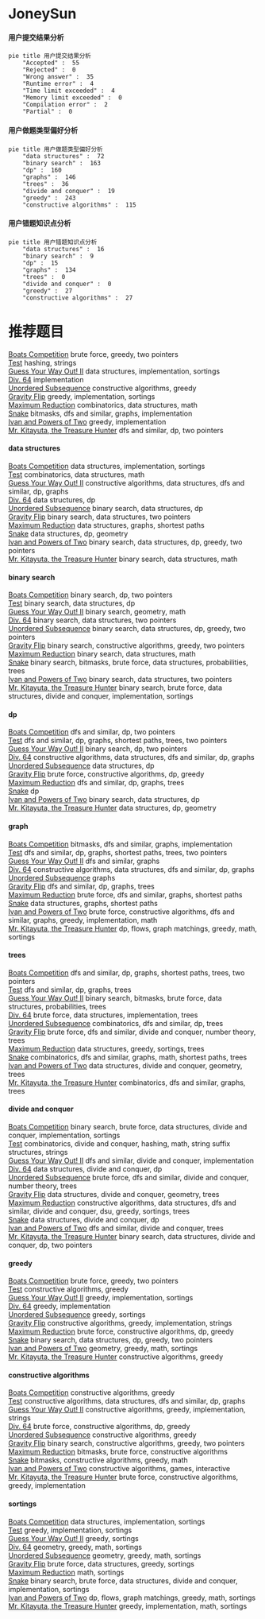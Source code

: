 # JoneySun
<!-- tabs:start -->
#### **用户提交结果分析**

```mermaid
pie title 用户提交结果分析
    "Accepted" :  55
    "Rejected" :  0
    "Wrong answer" :  35
    "Runtime error" :  4
    "Time limit exceeded" :  4
    "Memory limit exceeded" :  0
    "Compilation error" :  2
    "Partial" :  0
```
#### **用户做题类型偏好分析**

```mermaid
pie title 用户做题类型偏好分析
    "data structures" :  72
    "binary search" :  163
    "dp" :  160
    "graphs" :  146
    "trees" :  36
    "divide and conquer" :  19
    "greedy" :  243
    "constructive algorithms" :  115
```
#### **用户错题知识点分析**

```mermaid
pie title 用户错题知识点分析
    "data structures" :  16
    "binary search" :  9
    "dp" :  15
    "graphs" :  134
    "trees" :  0
    "divide and conquer" :  0
    "greedy" :  27
    "constructive algorithms" :  27
```
<!-- tabs:end -->
# 推荐题目
[Boats Competition](http://codeforces.com/problemset/problem/1399/C)		brute force,
                        greedy,
                        two pointers		  
[Test](http://codeforces.com/problemset/problem/25/E)		hashing,
                        strings		  
[Guess Your Way Out! II](http://codeforces.com/problemset/problem/558/D)		data structures,
                        implementation,
                        sortings		  
[Div. 64](http://codeforces.com/problemset/problem/887/A)		implementation		  
[Unordered Subsequence](http://codeforces.com/problemset/problem/27/C)		constructive algorithms,
                        greedy		  
[Gravity Flip](http://codeforces.com/problemset/problem/405/A)		greedy,
                        implementation,
                        sortings		  
[Maximum Reduction](http://codeforces.com/problemset/problem/1037/F)		combinatorics,
                        data structures,
                        math		  
[Snake](http://codeforces.com/problemset/problem/225/D)		bitmasks,
                        dfs and similar,
                        graphs,
                        implementation		  
[Ivan and Powers of Two](http://codeforces.com/problemset/problem/305/C)		greedy,
                        implementation		  
[Mr. Kitayuta, the Treasure Hunter](http://codeforces.com/problemset/problem/505/C)		dfs and similar,
                        dp,
                        two pointers		  
<!-- tabs:start -->
#### **data structures**
[Boats Competition](http://codeforces.com/problemset/problem/558/D)		data structures,
                        implementation,
                        sortings		  
[Test](http://codeforces.com/problemset/problem/1037/F)		combinatorics,
                        data structures,
                        math		  
[Guess Your Way Out! II](http://codeforces.com/problemset/problem/840/B)		constructive algorithms,
                        data structures,
                        dfs and similar,
                        dp,
                        graphs		  
[Div. 64](http://codeforces.com/problemset/problem/311/B)		data structures,
                        dp		  
[Unordered Subsequence](http://codeforces.com/problemset/problem/1476/F)		binary search,
                        data structures,
                        dp		  
[Gravity Flip](http://codeforces.com/problemset/problem/616/D)		binary search,
                        data structures,
                        two pointers		  
[Maximum Reduction](http://codeforces.com/problemset/problem/757/F)		data structures,
                        graphs,
                        shortest paths		  
[Snake](http://codeforces.com/problemset/problem/932/F)		data structures,
                        dp,
                        geometry		  
[Ivan and Powers of Two](http://codeforces.com/problemset/problem/1492/C)		binary search,
                        data structures,
                        dp,
                        greedy,
                        two pointers		  
[Mr. Kitayuta, the Treasure Hunter](http://codeforces.com/problemset/problem/1490/G)		binary search,
                        data structures,
                        math		  
#### **binary search**
[Boats Competition](http://codeforces.com/problemset/problem/180/E)		binary search,
                        dp,
                        two pointers		  
[Test](http://codeforces.com/problemset/problem/1476/F)		binary search,
                        data structures,
                        dp		  
[Guess Your Way Out! II](http://codeforces.com/problemset/problem/1100/C)		binary search,
                        geometry,
                        math		  
[Div. 64](http://codeforces.com/problemset/problem/616/D)		binary search,
                        data structures,
                        two pointers		  
[Unordered Subsequence](http://codeforces.com/problemset/problem/1492/C)		binary search,
                        data structures,
                        dp,
                        greedy,
                        two pointers		  
[Gravity Flip](http://codeforces.com/problemset/problem/1463/D)		binary search,
                        constructive algorithms,
                        greedy,
                        two pointers		  
[Maximum Reduction](http://codeforces.com/problemset/problem/1490/G)		binary search,
                        data structures,
                        math		  
[Snake](http://codeforces.com/problemset/problem/1479/D)		binary search,
                        bitmasks,
                        brute force,
                        data structures,
                        probabilities,
                        trees		  
[Ivan and Powers of Two](http://codeforces.com/problemset/problem/1436/E)		binary search,
                        data structures,
                        two pointers		  
[Mr. Kitayuta, the Treasure Hunter](http://codeforces.com/problemset/problem/1461/D)		binary search,
                        brute force,
                        data structures,
                        divide and conquer,
                        implementation,
                        sortings		  
#### **dp**
[Boats Competition](http://codeforces.com/problemset/problem/505/C)		dfs and similar,
                        dp,
                        two pointers		  
[Test](http://codeforces.com/problemset/problem/14/D)		dfs and similar,
                        dp,
                        graphs,
                        shortest paths,
                        trees,
                        two pointers		  
[Guess Your Way Out! II](http://codeforces.com/problemset/problem/180/E)		binary search,
                        dp,
                        two pointers		  
[Div. 64](http://codeforces.com/problemset/problem/840/B)		constructive algorithms,
                        data structures,
                        dfs and similar,
                        dp,
                        graphs		  
[Unordered Subsequence](http://codeforces.com/problemset/problem/311/B)		data structures,
                        dp		  
[Gravity Flip](http://codeforces.com/problemset/problem/1373/E)		brute force,
                        constructive algorithms,
                        dp,
                        greedy		  
[Maximum Reduction](http://codeforces.com/problemset/problem/700/B)		dfs and similar,
                        dp,
                        graphs,
                        trees		  
[Snake](http://codeforces.com/problemset/problem/163/A)		dp		  
[Ivan and Powers of Two](http://codeforces.com/problemset/problem/1476/F)		binary search,
                        data structures,
                        dp		  
[Mr. Kitayuta, the Treasure Hunter](http://codeforces.com/problemset/problem/932/F)		data structures,
                        dp,
                        geometry		  
#### **graph**
[Boats Competition](http://codeforces.com/problemset/problem/225/D)		bitmasks,
                        dfs and similar,
                        graphs,
                        implementation		  
[Test](http://codeforces.com/problemset/problem/14/D)		dfs and similar,
                        dp,
                        graphs,
                        shortest paths,
                        trees,
                        two pointers		  
[Guess Your Way Out! II](http://codeforces.com/problemset/problem/662/B)		dfs and similar,
                        graphs		  
[Div. 64](http://codeforces.com/problemset/problem/840/B)		constructive algorithms,
                        data structures,
                        dfs and similar,
                        dp,
                        graphs		  
[Unordered Subsequence](http://codeforces.com/problemset/problem/1133/F1)		graphs		  
[Gravity Flip](http://codeforces.com/problemset/problem/700/B)		dfs and similar,
                        dp,
                        graphs,
                        trees		  
[Maximum Reduction](http://codeforces.com/problemset/problem/1005/F)		brute force,
                        dfs and similar,
                        graphs,
                        shortest paths		  
[Snake](http://codeforces.com/problemset/problem/757/F)		data structures,
                        graphs,
                        shortest paths		  
[Ivan and Powers of Two](http://codeforces.com/problemset/problem/1487/C)		brute force,
                        constructive algorithms,
                        dfs and similar,
                        graphs,
                        greedy,
                        implementation,
                        math		  
[Mr. Kitayuta, the Treasure Hunter](http://codeforces.com/problemset/problem/1437/C)		dp,
                        flows,
                        graph matchings,
                        greedy,
                        math,
                        sortings		  
#### **trees**
[Boats Competition](http://codeforces.com/problemset/problem/14/D)		dfs and similar,
                        dp,
                        graphs,
                        shortest paths,
                        trees,
                        two pointers		  
[Test](http://codeforces.com/problemset/problem/700/B)		dfs and similar,
                        dp,
                        graphs,
                        trees		  
[Guess Your Way Out! II](http://codeforces.com/problemset/problem/1479/D)		binary search,
                        bitmasks,
                        brute force,
                        data structures,
                        probabilities,
                        trees		  
[Div. 64](http://codeforces.com/problemset/problem/1511/C)		brute force,
                        data structures,
                        implementation,
                        trees		  
[Unordered Subsequence](http://codeforces.com/problemset/problem/1499/F)		combinatorics,
                        dfs and similar,
                        dp,
                        trees		  
[Gravity Flip](http://codeforces.com/problemset/problem/1491/E)		brute force,
                        dfs and similar,
                        divide and conquer,
                        number theory,
                        trees		  
[Maximum Reduction](http://codeforces.com/problemset/problem/1466/D)		data structures,
                        greedy,
                        sortings,
                        trees		  
[Snake](http://codeforces.com/problemset/problem/1495/D)		combinatorics,
                        dfs and similar,
                        graphs,
                        math,
                        shortest paths,
                        trees		  
[Ivan and Powers of Two](http://codeforces.com/problemset/problem/1303/G)		data structures,
                        divide and conquer,
                        geometry,
                        trees		  
[Mr. Kitayuta, the Treasure Hunter](http://codeforces.com/problemset/problem/1454/E)		combinatorics,
                        dfs and similar,
                        graphs,
                        trees		  
#### **divide and conquer**
[Boats Competition](http://codeforces.com/problemset/problem/1461/D)		binary search,
                        brute force,
                        data structures,
                        divide and conquer,
                        implementation,
                        sortings		  
[Test](http://codeforces.com/problemset/problem/1466/G)		combinatorics,
                        divide and conquer,
                        hashing,
                        math,
                        string suffix structures,
                        strings		  
[Guess Your Way Out! II](http://codeforces.com/problemset/problem/1490/D)		dfs and similar,
                        divide and conquer,
                        implementation		  
[Div. 64](https://codeforces.com/contest/1483/problem/C)		data structures,
                        divide and conquer,
                        dp		  
[Unordered Subsequence](http://codeforces.com/problemset/problem/1491/E)		brute force,
                        dfs and similar,
                        divide and conquer,
                        number theory,
                        trees		  
[Gravity Flip](http://codeforces.com/problemset/problem/1303/G)		data structures,
                        divide and conquer,
                        geometry,
                        trees		  
[Maximum Reduction](http://codeforces.com/problemset/problem/1494/D)		constructive algorithms,
                        data structures,
                        dfs and similar,
                        divide and conquer,
                        dsu,
                        greedy,
                        sortings,
                        trees		  
[Snake](http://codeforces.com/problemset/problem/1482/E)		data structures,
                        divide and conquer,
                        dp		  
[Ivan and Powers of Two](http://codeforces.com/problemset/problem/566/C)		dfs and similar,
                        divide and conquer,
                        trees		  
[Mr. Kitayuta, the Treasure Hunter](http://codeforces.com/problemset/problem/1428/F)		binary search,
                        data structures,
                        divide and conquer,
                        dp,
                        two pointers		  
#### **greedy**
[Boats Competition](http://codeforces.com/problemset/problem/1399/C)		brute force,
                        greedy,
                        two pointers		  
[Test](http://codeforces.com/problemset/problem/27/C)		constructive algorithms,
                        greedy		  
[Guess Your Way Out! II](http://codeforces.com/problemset/problem/405/A)		greedy,
                        implementation,
                        sortings		  
[Div. 64](http://codeforces.com/problemset/problem/305/C)		greedy,
                        implementation		  
[Unordered Subsequence](http://codeforces.com/problemset/problem/1296/D)		greedy,
                        sortings		  
[Gravity Flip](https://codeforces.com/contest/709/problem/C)		constructive algorithms,
                        greedy,
                        implementation,
                        strings		  
[Maximum Reduction](http://codeforces.com/problemset/problem/1373/E)		brute force,
                        constructive algorithms,
                        dp,
                        greedy		  
[Snake](http://codeforces.com/problemset/problem/1492/C)		binary search,
                        data structures,
                        dp,
                        greedy,
                        two pointers		  
[Ivan and Powers of Two](https://codeforces.com/contest/1496/problem/C)		geometry,
                        greedy,
                        math,
                        sortings		  
[Mr. Kitayuta, the Treasure Hunter](http://codeforces.com/problemset/problem/1493/A)		constructive algorithms,
                        greedy		  
#### **constructive algorithms**
[Boats Competition](http://codeforces.com/problemset/problem/27/C)		constructive algorithms,
                        greedy		  
[Test](http://codeforces.com/problemset/problem/840/B)		constructive algorithms,
                        data structures,
                        dfs and similar,
                        dp,
                        graphs		  
[Guess Your Way Out! II](https://codeforces.com/contest/709/problem/C)		constructive algorithms,
                        greedy,
                        implementation,
                        strings		  
[Div. 64](http://codeforces.com/problemset/problem/1373/E)		brute force,
                        constructive algorithms,
                        dp,
                        greedy		  
[Unordered Subsequence](http://codeforces.com/problemset/problem/1493/A)		constructive algorithms,
                        greedy		  
[Gravity Flip](http://codeforces.com/problemset/problem/1463/D)		binary search,
                        constructive algorithms,
                        greedy,
                        two pointers		  
[Maximum Reduction](https://codeforces.com/contest/1456/problem/B)		bitmasks,
                        brute force,
                        constructive algorithms		  
[Snake](http://codeforces.com/problemset/problem/1492/D)		bitmasks,
                        constructive algorithms,
                        greedy,
                        math		  
[Ivan and Powers of Two](https://codeforces.com/contest/1504/problem/D)		constructive algorithms,
                        games,
                        interactive		  
[Mr. Kitayuta, the Treasure Hunter](https://codeforces.com/contest/1483/problem/A)		brute force,
                        constructive algorithms,
                        greedy,
                        implementation		  
#### **sortings**
[Boats Competition](http://codeforces.com/problemset/problem/558/D)		data structures,
                        implementation,
                        sortings		  
[Test](http://codeforces.com/problemset/problem/405/A)		greedy,
                        implementation,
                        sortings		  
[Guess Your Way Out! II](http://codeforces.com/problemset/problem/1296/D)		greedy,
                        sortings		  
[Div. 64](https://codeforces.com/contest/1496/problem/C)		geometry,
                        greedy,
                        math,
                        sortings		  
[Unordered Subsequence](http://codeforces.com/problemset/problem/1495/A)		geometry,
                        greedy,
                        math,
                        sortings		  
[Gravity Flip](http://codeforces.com/problemset/problem/1497/A)		brute force,
                        data structures,
                        greedy,
                        sortings		  
[Maximum Reduction](http://codeforces.com/problemset/problem/1427/A)		math,
                        sortings		  
[Snake](http://codeforces.com/problemset/problem/1461/D)		binary search,
                        brute force,
                        data structures,
                        divide and conquer,
                        implementation,
                        sortings		  
[Ivan and Powers of Two](http://codeforces.com/problemset/problem/1437/C)		dp,
                        flows,
                        graph matchings,
                        greedy,
                        math,
                        sortings		  
[Mr. Kitayuta, the Treasure Hunter](http://codeforces.com/problemset/problem/1473/A)		greedy,
                        implementation,
                        math,
                        sortings		  
<!-- tabs:end -->
